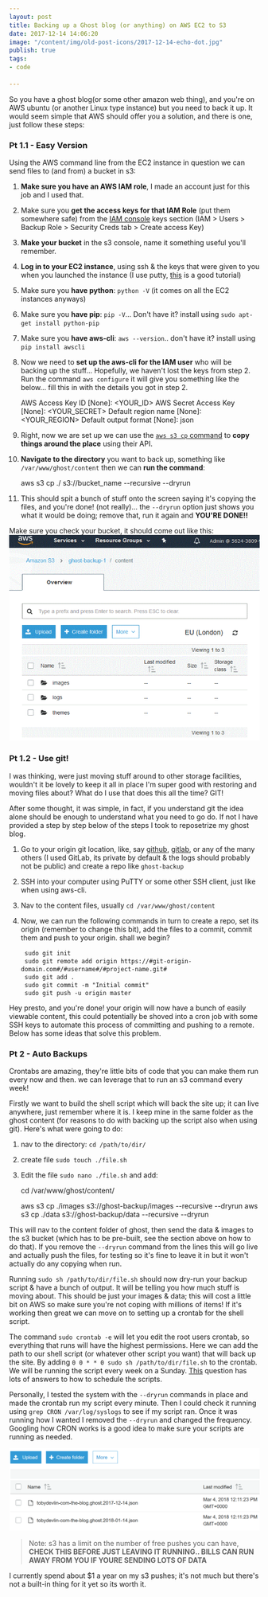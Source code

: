 ```yaml
---
layout: post
title: Backing up a Ghost blog (or anything) on AWS EC2 to S3
date: 2017-12-14 14:06:20
image: "/content/img/old-post-icons/2017-12-14-echo-dot.jpg"
publish: true
tags:
- code

---
```

So you have a ghost blog(or some other amazon web thing), and you're on AWS ubuntu (or another Linux type instance) but you need to back it up. It would seem simple that AWS should offer you a solution, and there is one, just follow these steps:

### Pt 1.1 - Easy Version

Using the AWS command line from the EC2 instance in question we can send files to (and from) a bucket in s3:

 1. **Make sure you have an AWS IAM role**, I made an account just for this job and I used that.
 2. Make sure you **get the access keys for that IAM Role** (put them somewhere safe) from the [IAM console](https://console.aws.amazon.com/iam/home?region=eu-west-2#/home) keys section (IAM > Users > Backup Role > Security Creds tab > Create access Key)
 3. **Make your bucket** in the s3 console, name it something useful you'll remember.
 4. **Log in to your EC2 instance**, using ssh & the keys that were given to you when you launched the instance (I use putty, [this](https://linuxacademy.com/howtoguides/posts/show/topic/17385-use-putty-to-access-ec2-linux-instances-via-ssh-from-windows) is a good tutorial)
 5. Make sure you **have python**: `python -V` (it comes on all the EC2 instances anyways)
 6. Make sure you **have pip**: `pip -V`... Don't have it? install using `sudo apt-get install python-pip`
 7. Make sure you **have aws-cli**: `aws --version`.. don't have it? install using `pip install awscli`
 8. Now we need to **set up the aws-cli for the IAM user** who will be backing up the stuff... Hopefully, we haven't lost the keys from step 2. Run the command `aws configure` it will give you something like the below... fill this in with the details you got in step 2.

    AWS Access Key ID \[None\]: <YOUR_ID>
    AWS Secret Access Key \[None\]: <YOUR_SECRET>
    Default region name \[None\]: <YOUR_REGION>
    Default output format \[None\]: json
 9. Right, now we are set up we can use the [`aws s3 cp` command](https://docs.aws.amazon.com/cli/latest/reference/s3/cp.html) to **copy things around the place** using their API.
10. **Navigate to the directory** you want to back up, something like `/var/www/ghost/content` then we can **run the command**:

    aws s3 cp ./ s3://bucket_name --recursive --dryrun
11. This should spit a bunch of stuff onto the screen saying it's copying the files, and you're done! (not really)... the `--dryrun` option just shows you what it would be doing; remove that, run it again and **YOU'RE DONE!!**­

Make sure you check your bucket, it should come out like this: ![finished-s3-bucket](/content/img/old-posts/2017/12/finished-s3-bucket.gif)

### Pt 1.2 - Use git!

I was thinking, were just moving stuff around to other storage facilities, wouldn't it be lovely to keep it all in place I'm super good with restoring and moving files about? What do I use that does this all the time? GIT!

After some thought, it was simple, in fact, if you understand git the idea alone should be enough to understand what you need to go do. If not I have provided a step by step below of the steps I took to reposetrize my ghost blog.

1. Go to your origin git location, like, say [github](github.com), [gitlab](gitlab.com), or any of the many others (I used GitLab, its private by default & the logs should probably not be public) and create a repo like `ghost-backup`
2. SSH into your computer using PuTTY or some other SSH client, just like when using aws-cli.
3. Nav to the content files, usually `cd /var/www/ghost/content`
4. Now, we can run the following commands in turn to create a repo, set its origin (remember to change this bit), add the files to a commit, commit them and push to your origin. shall we begin?

        sudo git init
        sudo git remote add origin https://#git-origin-domain.com#/#username#/#project-name.git#
        sudo git add .
        sudo git commit -m "Initial commit"
        sudo git push -u origin master

Hey presto, and you're done! your origin will now have a bunch of easily viewable content, this could potentially be shoved into a cron job with some SSH keys to automate this process of committing and pushing to a remote. Below has some ideas that solve this problem.

### Pt 2 - Auto Backups

Crontabs are amazing, they're little bits of code that you can make them run every now and then. we can leverage that to run an s3 command every week!

Firstly we want to build the shell script which will back the site up; it can live anywhere, just remember where it is. I keep mine in the same folder as the ghost content (for reasons to do with backing up the script also when using git). Here's what were going to do:

1. nav to the directory: `cd /path/to/dir/`
2. create file `sudo touch ./file.sh`
3. Edit the file `sudo nano ./file.sh` and add:

   cd /var/www/ghost/content/

   aws s3 cp ./images s3://ghost-backup/images --recursive --dryrun
   aws s3 cp ./data s3://ghost-backup/data --recursive --dryrun

This will nav to the content folder of ghost, then send the data & images to the s3 bucket (which has to be pre-built, see the section above on how to do that). If you remove the `--dryrun` command from the lines this will go live and actually push the files, for testing so it's fine to leave it in but it won't actually do any copying when run.

Running `sudo sh /path/to/dir/file.sh` should now dry-run your backup script & have a bunch of output. It will be telling you how much stuff is moving about. This should be just your images & data; this will cost a little bit on AWS so make sure you're not coping with millions of items! If it's working then great we can move on to setting up a crontab for the shell script.

The command `sudo crontab -e` will let you edit the root users crontab, so everything that runs will have the highest permissions. Here we can add the path to our shell script (or whatever other script you want) that will back up the site. By adding `0 0 * * 0 sudo sh /path/to/dir/file.sh` to the crontab. We will be running the script every week on a Sunday. [This](https://stackoverflow.com/questions/16717930/how-to-run-crontab-job-every-week-on-sunday) question has lots of answers to how to schedule the scripts.

Personally, I tested the system with the `--dryrun` commands in place and made the crontab run my script every minute. Then I could check it running using `grep CRON /var/log/syslogs` to see if my script ran. Once it was running how I wanted I removed the `--dryrun` and changed the frequency. Googling how CRON works is a good idea to make sure your scripts are running as needed.

![s3-auto](/content/img/old-posts/2018/03/s3-auto.png)

> Note: s3 has a limit on the number of free pushes you can have, **CHECK THIS BEFORE JUST LEAVING IT RUNNING.. BILLS CAN RUN AWAY FROM YOU IF YOURE SENDING LOTS OF DATA**

I currently spend about $1 a year on my s3 pushes; it's not much but there's not a built-in thing for it yet so its worth it.